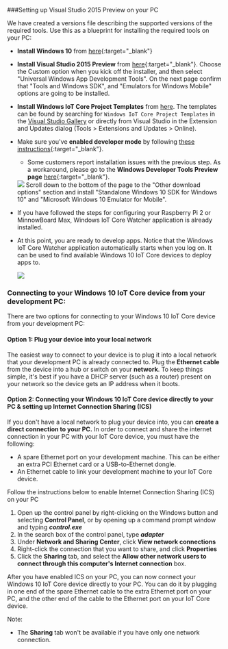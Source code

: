 ###Setting up Visual Studio 2015 Preview on your PC

We have created a versions file describing the supported versions of the required tools.  Use this as a blueprint for installing the required tools on your PC:

* **Install Windows 10** from [here](https://dev.windows.com/en-US/downloads/windows-10-developer-tools){:target="_blank"}

* **Install Visual Studio 2015 Preview** from [here](https://dev.windows.com/en-US/downloads/install-dev-tools-visual-studio-2015){:target="_blank"}.  Choose the Custom option when you kick off the installer, and then select "Universal Windows App Development Tools".  On the next page confirm that "Tools and Windows SDK", and "Emulators for Windows Mobile" options are going to be installed.

* **Install Windows IoT Core Project Templates** from [here](https://visualstudiogallery.msdn.microsoft.com/06507e74-41cf-47b2-b7fe-8a2624202d36).  The templates can be found by searching for `Windows IoT Core Project Templates` in the [Visual Studio Gallery](https://visualstudiogallery.msdn.microsoft.com/) or directly from Visual Studio in the Extension and Updates dialog (Tools > Extensions and Updates > Online).

* Make sure you've **enabled developer mode** by following [these instructions](https://msdn.microsoft.com/library/windows/apps/xaml/dn706236.aspx){:target="_blank"}.

	* Some customers report installation issues with the previous step. As a workaround, please go to the **Windows Developer Tools Preview page** [here](https://dev.windows.com/en-US/downloads/windows-10-developer-tools){:target="_blank"}.

	<img class="screen-snippet" src="{{site.baseurl}}/images/SetupPC/download.PNG">
	Scroll down to the bottom of the page to the "Other download options" section and install "Standalone Windows 10 SDK for Windows 10" and "Microsoft Windows 10 Emulator for Mobile".

* If you have followed the steps for configuring your Raspberry Pi 2 or MinnowBoard Max, Windows IoT Core Watcher application is already installed.
 
* At this point, you are ready to develop apps.  Notice that the Windows IoT Core Watcher application automatically starts when you log on.  It can be used to find available Windows 10 IoT Core devices to deploy apps to.

    <img class="device-images" src="{{site.baseurl}}/images/IoTCoreWatcher.PNG">

### Connecting to your Windows 10 IoT Core device from your development PC:
There are two options for connecting to your Windows 10 IoT Core device from your development PC:

#### Option 1: Plug your device into your local network
The easiest way to connect to your device is to plug it into a local network that your development PC is already connected to. Plug the **Ethernet cable** from the device into a hub or switch on your **network**.
To keep things simple, it's best if you have a DHCP server (such as a router) present on your network so the device gets an IP address when it boots.

#### Option 2: Connecting your Windows 10 IoT Core device directly to your PC & setting up Internet Connection Sharing (ICS)
If you don't have a local network to plug your device into, you can **create a direct connection to your PC.**
In order to connect and share the internet connection in your PC with your IoT Core device, you must have the following:

* A spare Ethernet port on your development machine.  This can be either an extra PCI Ethernet card or a USB-to-Ethernet dongle.
* An Ethernet cable to link your development machine to your IoT Core device.

Follow the instructions below to enable Internet Connection Sharing (ICS) on your PC

1. Open up the control panel by right-clicking on the Windows button and selecting **Control Panel**, or by opening up a command prompt window and typing ***control.exe***
2. In the search box of the control panel, type ***adapter***
3. Under **Network and Sharing Center**, click **View network connections**
4. Right-click the connection that you want to share, and click **Properties**
5. Click the **Sharing** tab, and select the **Allow other network users to connect through this computer's Internet connection** box.

After you have enabled ICS on your PC, you can now connect your Windows 10 IoT Core device directly to your PC.  You can do it by plugging in one end of the spare Ethernet cable to the extra Ethernet port on your PC, and the other end of the cable to the Ethernet port on your IoT Core device.

Note:

* The **Sharing** tab won't be available if you have only one network connection.
